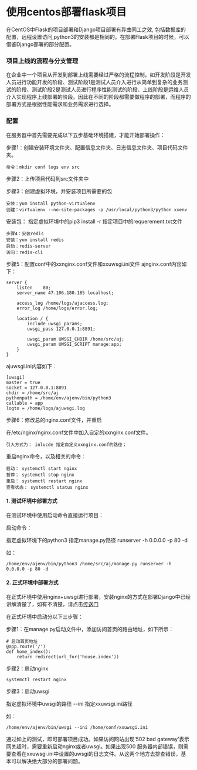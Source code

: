 # 使用centos部署flask项目




在CentOS中Flask的项目部署和Django项目部署有异曲同工之效, 包括数据库的配置，远程设置访问,python3的安装都是相同的。在部署Flask项目的时候，可以借鉴Django部署的部分配置。

### 项目上线的流程与分支管理

在企业中一个项目从开发到部署上线需要经过严格的流程控制，如开发阶段是开发人员进行功能开发的阶段、测试阶段1是测试人员介入进行从简单到复杂的业务测试的阶段、测试阶段2是测试人员进行程序性能测试的阶段、上线阶段是运维人员介入实现程序上线部署的阶段。因此在不同的阶段都需要做程序的部署，而程序的部署方式是根据性能需求和业务需求进行选择。

### 配置

在服务器中首先需要完成以下五步基础环境搭建，才能开始部署操作：

步骤1：创建安装环境文件夹、配置信息文件夹、日志信息文件夹、项目代码文件夹。


```
命令：mkdir conf logs env src
```

步骤2：上传项目代码到src文件夹中

步骤3：创建虚拟环境，并安装项目所需要的包
```
安装：yum install python-virtualenv
创建：virtualenv --no-site-packages -p /usr/local/python3/python xxenv
```
安装包： 指定虚拟环境中的pip3 install -r 指定项目中的requerement.txt文件	
```
步骤4：安装redis
安装：yum install redis
启动：redis-server
访问：redis-cli
```
步骤5：配置conf中的xxnginx.conf文件和xxuwsgi.ini文件
ajnginx.conf内容如下：
```
server {
	listen    80;
	server_name 47.106.180.185 localhost;

	access_log /home/logs/ajaccess.log;
	error_log /home/logs/error.log;

	location / {
		include uwsgi_params;
		uwsgi_pass 127.0.0.1:8891;

		uwsgi_param UWSGI_CHDIR /home/src/aj;
		uwsgi_param UWSGI_SCRIPT manage:app;
	}    
}
```
ajuwsgi.ini内容如下：
```
[uwsgi]
master = true
socket = 127.0.0.1:8891
chdir = /home/src/aj
pythonpath = /home/env/ajenv/bin/python3
callable = app
logto = /home/logs/ajuwsgi.log
```
步骤6：修改总的nginx.conf文件，并重启

在/etc/nginx/nginx.conf文件中加入自定的xxnginx.conf文件。

	引入方式为： inlucde 指定自定义xxnginx.conf的路径；

重启nginx命令，以及相关的命令：
```
启动： systemctl start nginx
暂停： systemctl stop nginx
重启： systemctl restart nginx
查看状态： systemctl status nginx
```
#### 1. 测试环境中部署方式

在测试环境中使用启动命令直接运行项目：

启动命令：

指定虚拟环境下的python3 指定manage.py路径 runserver -h 0.0.0.0 -p 80 -d

如：
```
/home/env/ajenv/bin/python3 /home/src/aj/manage.py runserver -h 0.0.0.0 -p 80 -d
```
#### 2. 正式环境中部署方式

在正式环境中使用nginx+uwsgi进行部署，安装nginx的方式在部署Django中已经讲解清楚了，如有不清楚，请点击[传送门](centos部署.md)

在正式环境中启动分以下三步骤：

步骤1：在manage.py启动文件中，添加访问首页的路由地址，如下所示：
```
# 启动首页地址
@app.route('/')
def home_index():
	return redirect(url_for('house.index'))
```
步骤2：启动nginx
```
systemctl restart nginx
```
步骤3：启动uwsgi

指定虚拟环境中uwsgi的路径 --ini 指定xxuwsgi.ini路径

如：
	
```
/home/env/ajenv/bin/uwsgi --ini /home/conf/xxuwsgi.ini
```
通过如上的测试，即可部署项目成功。如果访问网站出现‘502 bad gateway’表示网关超时，需要重新启动nginx或者uwsgi。如果出现500 服务器内部错误，则需要查看在xxuwsgi.ini中设置的uwsgi的日志文件。从这两个地方去排查错误，基本可以解决绝大部分的部署问题。
